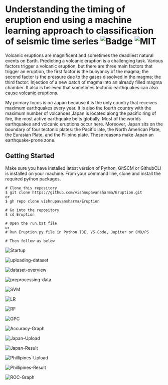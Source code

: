 # Understanding the timing of eruption end using a machine learning approach to classification of seismic time series ![Badge](https://img.shields.io/badge/Python-V3.9-blue) ![MIT](https://img.shields.io/badge/license-MIT-yellow)

Volcanic eruptions are magnificent and sometimes the deadliest natural events on Earth. Predicting a volcanic eruption is a challenging task. Various factors trigger a volcanic eruption, but there are three main factors that trigger an eruption, the first factor is the buoyancy of the magma; the second factor is the pressure due to the gases dissolved in the magma; the third factor: Injection of a new batch of magma into an already filled magma chamber. It also is believed that sometimes tectonic earthquakes can also cause volcanic eruptions.

My primary focus is on Japan because it is the only country that receives maximum earthquakes every year. It is also the fourth country with the maximum number of volcanoes.Japan is located along the pacific ring of fire, the most active earthquake belts globally. Most of the worlds earthquakes and volcanic eruptions occur here. Moreover, Japan sits on the boundary of four tectonic plates: the Pacific late, the North American Plate, the Eurasian Plate, and the Filipino plate. These reasons make Japan an earthquake-prone zone.

## Getting Started
Make sure you have installed latest version of Python, GitSCM or GithubCLI is installed on your machine. From your command line, clone and install the required python packages.
```
# Clone this repository
$ git clone https://github.com/vishnupavansharma/Eruption.git
or
$ gh repo clone vishnupavansharma/Eruption

# Go into the repository
$ cd Eruption

# Open the run.bat file 
or
# Run Eruption.py file in Python IDE, VS Code, Jupiter or CMD/PS

# Then follow as below
```

![Startup](Screenshots/Startup.png)

![uploading-dataset](Screenshots/uploading%20dataset.png)

![dataset-overview](Screenshots/dataset%20overview.png)

![preprocessing-data](Screenshots/preprocessing%20data.png)

![SVM](Screenshots/SVM.png)

![LR](Screenshots/LR.png)

![RF](Screenshots/RF.png)

![GPC](Screenshots/GPC.png)

![Accuracy-Graph](Screenshots/Accuracy%20Graph.png)

![Japan-Upload](Screenshots/prediction%20upload%20(japan).png)

![Japan-Result](Screenshots/Predict%20Results%20(japan).png)

![Phillipines-Upload](Screenshots/Predict%20upload%20(phillipines).png)

![Phillipines-Result](Screenshots/Predict%20Results%20(phillipines).png)

![ROC-Graph](Screenshots/ROC%20Graph.png)
